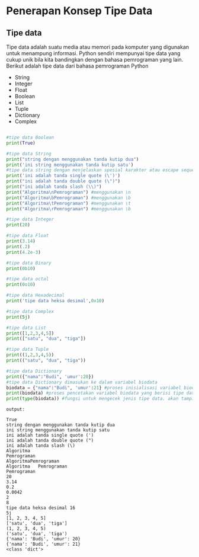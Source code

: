 # Penerapan Konsep Tipe Data

## Tipe data
Tipe data adalah suatu media atau memori pada komputer yang digunakan untuk menampung informasi. Python sendiri mempunyai tipe data yang cukup unik bila kita bandingkan dengan bahasa pemrograman yang lain. Berikut adalah tipe data dari bahasa pemrograman Python

- String
- Integer
- Float
- Boolean
- List
- Tuple
- Dictionary
- Complex

```python

#tipe data Boolean
print(True)

#tipe data String
print("string dengan menggunakan tanda kutip dua")
print('ini string menggunakan tanda kutip satu')
#tipe data string dengan menjelaskan spesial karakter atau escape sequences
print('ini adalah tanda single quote (\')')
print("ini adalah tanda double quote (\")")
print("ini adalah tanda slash (\\)")
print("Algoritma\nPemrograman") #menggunakan \n
print("Algoritma\bPemrograman") #menggunakan \b
print("Algoritma\tPemrograman") #menggunakan \t
print("Algoritma\rPemrograman") #menggunakan \b

#tipe data Integer
print(20)

#tipe data Float
print(3.14)
print(.2)
print(4.2e-3)

#tipe data Binary
print(0b10)

#tipe data octal
print(0o10)

#tipe data Hexadecimal
print('tipe data heksa desimal',0x10)

#tipe data Complex
print(5j)

#tipe data List
print([1,2,3,4,5])
print(["satu", "dua", "tiga"])

#tipe data Tuple
print((1,2,3,4,5))
print(("satu", "dua", "tiga"))

#tipe data Dictionary
print({"nama":"Budi", 'umur':20})
#tipe data Dictionary dimasukan ke dalam variabel biodata
biodata = {"nama":"Budi", 'umur':21} #proses inisialisasi variabel biodata
print(biodata) #proses pencetakan variabel biodata yang berisi tipe data Dictionary
print(type(biodata)) #fungsi untuk mengecek jenis tipe data. akan tampil <class 'dict'> yang berarti dict adalah tipe data dictionary

```

```
output:

True
string dengan menggunakan tanda kutip dua
ini string menggunakan tanda kutip satu
ini adalah tanda single quote (')
ini adalah tanda double quote (")
ini adalah tanda slash (\)
Algoritma
Pemrograman
AlgoritmaPemrograman
Algoritma	Pemrograman
Pemrograman
20
3.14
0.2
0.0042
2
8
tipe data heksa desimal 16
5j
[1, 2, 3, 4, 5]
['satu', 'dua', 'tiga']
(1, 2, 3, 4, 5)
('satu', 'dua', 'tiga')
{'nama': 'Budi', 'umur': 20}
{'nama': 'Budi', 'umur': 21}
<class 'dict'>

```